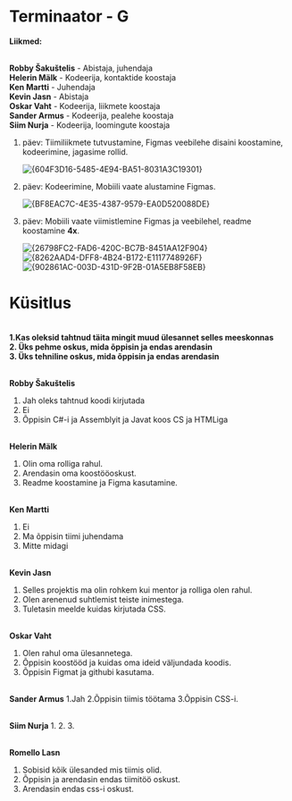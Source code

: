 # Terminaator - G

**Liikmed:**

<br/>**Robby Šakuštelis** - Abistaja, juhendaja
<br/>**Helerin Mälk** - Kodeerija, kontaktide koostaja
<br/>**Ken Martti** - Juhendaja
<br/>**Kevin Jasn** - Abistaja
<br/>**Oskar Vaht** - Kodeerija, liikmete koostaja 
<br/>**Sander Armus** - Kodeerija, pealehe koostaja
<br/>**Siim Nurja** - Kodeerija, loomingute koostaja

1. päev: Tiimiliikmete tutvustamine, Figmas veebilehe disaini koostamine, kodeerimine, jagasime rollid.

   ![{604F3D16-5485-4E94-BA51-8031A3C19301}](https://github.com/user-attachments/assets/8e3c546f-fdf3-4364-afda-e36d1b851b18)

3. päev: Kodeerimine, Mobiili vaate alustamine Figmas.

   ![{BF8EAC7C-4E35-4387-9579-EA0D520088DE}](https://github.com/user-attachments/assets/ddd17d1a-9826-4459-b1ac-a4a8c80d70a9)

5. päev: Mobiili vaate viimistlemine Figmas ja veebilehel, readme koostamine **4x**.

   ![{26798FC2-FAD6-420C-BC7B-8451AA12F904}](https://github.com/user-attachments/assets/b6dab8d4-264c-44d1-ac4f-6d64d049dc3b)
   ![{8262AAD4-DFF8-4B24-B172-E1117748926F}](https://github.com/user-attachments/assets/41a72d33-a07e-4a91-9964-8dc6a76b8640)
   ![{902861AC-003D-431D-9F2B-01A5EB8F58EB}](https://github.com/user-attachments/assets/67bdadd7-752e-4ad1-aa6b-54d8e6830f09)

# Küsitlus

<br/>**1.Kas oleksid tahtnud täita mingit muud ülesannet selles meeskonnas
<br/>2. Üks pehme oskus, mida õppisin ja endas arendasin
<br/>3. Üks tehniline oskus, mida õppisin ja endas arendasin**

<br/>**Robby Šakuštelis**
1. Jah oleks tahtnud koodi kirjutada
2. Ei
3. Õppisin C#-i ja Assemblyit ja Javat koos CS ja HTMLiga

<br/>**Helerin Mälk**
1. Olin oma rolliga rahul.
2. Arendasin oma koostööoskust.
3. Readme koostamine ja Figma kasutamine.

<br/>**Ken Martti**
1. Ei
2. Ma õppisin tiimi juhendama
3. Mitte midagi 

<br/>**Kevin Jasn**
1. Selles projektis ma olin rohkem  kui mentor ja rolliga olen rahul.
2. Olen arenenud suhtlemist teiste inimestega.
3. Tuletasin meelde kuidas kirjutada CSS.

<br/>**Oskar Vaht**
1. Olen rahul oma ülesannetega.
2. Õppisin koostööd ja kuidas oma ideid väljundada koodis.
3. Õppisin Figmat ja githubi kasutama.

<br/>**Sander Armus**
1.Jah
2.Õppisin tiimis töötama
3.Õppisin CSS-i.

<br/>**Siim Nurja**
1.
2.
3.

<br/>**Romello Lasn**
1. Sobisid kõik ülesanded mis tiimis olid.
2. Õppisin ja arendasin endas tiimitöö oskust.
3. Arendasin endas css-i oskust.

